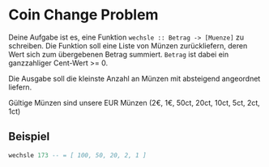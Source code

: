 # Coin Change Problem

Deine Aufgabe ist es, eine Funktion `wechsle :: Betrag -> [Muenze]` zu schreiben.
Die Funktion soll eine Liste von Münzen zurückliefern, deren Wert sich zum übergebenen
Betrag summiert. `Betrag` ist dabei ein ganzzahliger Cent-Wert >= 0.

Die Ausgabe soll die kleinste Anzahl an Münzen mit absteigend angeordnet liefern.

Gültige Münzen sind unsere EUR Münzen (2€, 1€, 50ct, 20ct, 10ct, 5ct, 2ct, 1ct)

## Beispiel

```haskell
wechsle 173 -- = [ 100, 50, 20, 2, 1 ]
```
